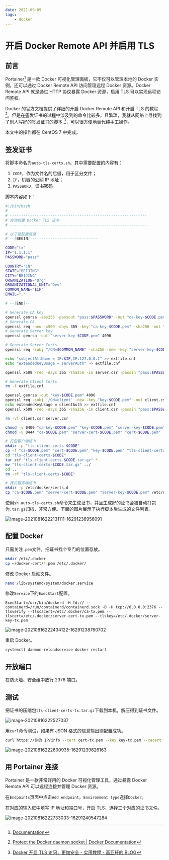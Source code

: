 ```yaml
---
date: 2021-09-09
tags:
    - docker
---
```


# 开启 Docker Remote API 并启用 TLS

## 前言

Portainer[^1] 是一款 Docker 可视化管理面板，它不仅可以管理本地的 Docker 实例，还可以通过 Docker Remote API 访问管理远程 Docker 资源。Docker Remote API 就是通过 HTTP 协议暴露 Docker 资源，启用 TLS 可以实现远程访问鉴权。

Docker 的官方文档提供了详细的开启 Docker Remote API 和开启 TLS 的教程 [^2]。但是在签发证书的过程中涉及到的命令比较多，且繁琐，我就从网络上寻找到了别人写好的签发证书的脚本 [^3]，可以很方便地替代纯手工操作。

本文中的操作都在 CentOS 7 中完成。

<!-- more -->

## 签发证书

将脚本命名为`auto-tls-certs.sh`。其中需要配置的内容有：

1. `CODE`，作为文件名的后缀，用于区分文件；
2. `IP`，机器的公网 IP 地址；
3. `PASSWORD`，证书密码。

脚本内容如下：

```bash
#!/bin/bash
#
# -------------------------------------------------------------
# 自动创建 Docker TLS 证书
# -------------------------------------------------------------

# 以下是配置信息
# --[BEGIN]------------------------------

CODE="tx"
IP="1.1.1.1"
PASSWORD="pass"

COUNTRY="CN"
STATE="BEIJING"
CITY="BEIJING"
ORGANIZATION="Org"
ORGANIZATIONAL_UNIT="Dev"
COMMON_NAME="$IP"
EMAIL="."

# --[END]--

# Generate CA key
openssl genrsa -aes256 -passout "pass:$PASSWORD" -out "ca-key-$CODE.pem" 4096
# Generate CA
openssl req -new -x509 -days 365 -key "ca-key-$CODE.pem" -sha256 -out "ca-$CODE.pem" -passin "pass:$PASSWORD" -subj "/C=$COUNTRY/ST=$STATE/L=$CITY/O=$ORGANIZATION/OU=$ORGANIZATIONAL_UNIT/CN=$COMMON_NAME/emailAddress=$EMAIL"
# Generate Server key
openssl genrsa -out "server-key-$CODE.pem" 4096

# Generate Server Certs.
openssl req -subj "/CN=$COMMON_NAME" -sha256 -new -key "server-key-$CODE.pem" -out server.csr

echo "subjectAltName = IP:$IP,IP:127.0.0.1" >> extfile.cnf
echo "extendedKeyUsage = serverAuth" >> extfile.cnf

openssl x509 -req -days 365 -sha256 -in server.csr -passin "pass:$PASSWORD" -CA "ca-$CODE.pem" -CAkey "ca-key-$CODE.pem" -CAcreateserial -out "server-cert-$CODE.pem" -extfile extfile.cnf

# Generate Client Certs.
rm -f extfile.cnf

openssl genrsa -out "key-$CODE.pem" 4096
openssl req -subj '/CN=client' -new -key "key-$CODE.pem" -out client.csr
echo extendedKeyUsage = clientAuth >> extfile.cnf
openssl x509 -req -days 365 -sha256 -in client.csr -passin "pass:$PASSWORD" -CA "ca-$CODE.pem" -CAkey "ca-key-$CODE.pem" -CAcreateserial -out "cert-$CODE.pem" -extfile extfile.cnf

rm -vf client.csr server.csr

chmod -v 0400 "ca-key-$CODE.pem" "key-$CODE.pem" "server-key-$CODE.pem"
chmod -v 0444 "ca-$CODE.pem" "server-cert-$CODE.pem" "cert-$CODE.pem"

# 打包客户端证书
mkdir -p "tls-client-certs-$CODE"
cp -f "ca-$CODE.pem" "cert-$CODE.pem" "key-$CODE.pem" "tls-client-certs-$CODE/"
cd "tls-client-certs-$CODE"
tar zcf "tls-client-certs-$CODE.tar.gz" *
mv "tls-client-certs-$CODE.tar.gz" ../
cd ..
rm -rf "tls-client-certs-$CODE"

# 拷贝服务端证书
mkdir -p /etc/docker/certs.d
cp "ca-$CODE.pem" "server-cert-$CODE.pem" "server-key-$CODE.pem" /etc/docker/certs.d/
```

使用`sh auto-tls-certs.sh`命令来生成证书，并且生成好的证书会被自动打包为`.tar.gz`归档，非常方便。下面的图片展示了执行脚本后生成的文件列表。

![image-20210816222131111-16291236956091](./enable-docker-remote-api-with-tls-protection.assets/image-20210816222131111-16291236956091.png)

## 配置 Docker

只需关注`.pem`文件，把证书找个专门的位置存放。

```bash
mkdir /etc/.docker
cp ~/docker-cert/*.pem /etc/.docker/
```

修改 Docker 启动文件。

```bash
nano /lib/systemd/system/docker.service
```

修改`Service`下的`ExecStart`配置。

```systemd
ExecStart=/usr/bin/dockerd -H fd:// --containerd=/run/containerd/containerd.sock -D -H tcp://0.0.0.0:2376 --tlsverify --tlscacert=/etc/.docker/ca-tx.pem --tlscert=/etc/.docker/server-cert-tx.pem --tlskey=/etc/.docker/server-key-tx.pem
```

![image-20210816222434122-16291238760702](./enable-docker-remote-api-with-tls-protection.assets/image-20210816222434122-16291238760702.png)

重启 Docker。

```bash
systemctl daemon-reloadservice docker restart
```

## 开放端口

在防火墙、安全组中放行 2376 端口。

## 测试

把证书的压缩包`tls-client-certs-tx.tar.gz`下载到本机，解压得到证书文件。

![image-20210816222527037](./enable-docker-remote-api-with-tls-protection.assets/image-20210816222527037.png)

用`curl`命令测试，如果有 JSON 格式的信息输出则配置成功。

```bash
curl https://你的 IP/info --cert cert-tx.pem --key key-tx.pem --cacert ca-tx.pem
```

![image-20210816222600935-16291239626163](./enable-docker-remote-api-with-tls-protection.assets/image-20210816222600935-16291239626163.png)

## 用 Portainer 连接

Portainer 是一款非常好用的 Docker 可视化管理工具，通过暴露 Docker Remote API 可以远程连接并管理 Docker 资源。

在`Endpoints`页面中点击`Add endpoint`，`Environment type`选择`Docker`。

在对应的输入框中填写 IP 地址和端口号，开启 TLS，选择三个对应的证书文件。

![image-20210816222733033-16291240547284](./enable-docker-remote-api-with-tls-protection.assets/image-20210816222733033-16291240547284.png)

[^1]: [Documentation](https://documentation.portainer.io/)
[^2]: [Protect the Docker daemon socket | Docker Documentation](https://docs.docker.com/engine/security/protect-access/)
[^3]: [Docker 开启 TLS 访问，更加安全 - 实用教程 - 高亚轩的 BLOG](https://www.gaoyaxuan.net/blog/324.html)
